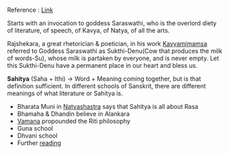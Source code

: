 Reference : [Link](https://www.youtube.com/watch?v=RRvpEdikcHI&list=PLlNdduOe1pp3ORnlKtQTQ7joq9G-HmTtJ&index=1&t=3453s)

Starts with an invocation to goddess Saraswathi, who is the overlord diety of literature, of speech, of Kavya, of Natya, of all the arts. 

Rajshekara, a great rhetorician & poetician, in his work [Kavyamimamsa](https://www.wisdomlib.org/hinduism/essay/kavyamimamsa-of-rajasekhara-study) referred to Goddess Saraswathi as Sukthi-Denu(Cow that produces the milk of words-Su), whose milk is partaken by everyone, and is never empty. Let this Sukthi-Denu have a permanent place in our heart and bless us.

**Sahitya** (Saha + Ithi) -> Word + Meaning coming together, but is that definition sufficient. In different schools of Sanskrit, there are different meanings of what literature or Sahitya is.
* Bharata Muni in [Natyashastra](https://www.wisdomlib.org/hinduism/book/the-natyashastra) says that Sahitya is all about Rasa
* Bhamaha & Dhandin believe in Alankara
* [Vamana](https://en.wikipedia.org/wiki/Acharya_Vamana) propounded the Riti philosophy
* Guna school
* Dhvani school
* Further [reading](https://nivedita2015.wordpress.com/2016/07/12/history-of-sanskrit-poetics-short-notes/)


